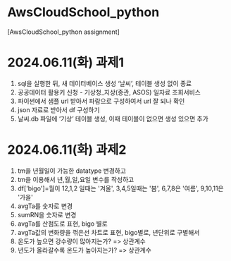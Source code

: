# AwsCloudSchool_python
[AwsCloudSchool_python assignment]

# 2024.06.11(화) 과제1
1. sql을 실행한 뒤, 새 데이터베이스 생성 ‘날씨’, 테이블 생성 없이 종료
2. 공공데이터 활용키 신청 - 기상청_지상(종관, ASOS) 일자료 조회서비스
3. 파이썬에서 샘플 url 받아서
    파람으로 구성하여서 url 잘 되나 확인
4. json 자료로 받아서 df 구성하기
5. 날씨.db 파일에
    ‘기상’ 테이블 생성,
    이때 테이블이 없으면 생성 있으면 추가

# 2024.06.11(화) 과제2
1. tm을 년월일이 가능한 datatype 변경하고
2. tm을 이용해서 년,월,일,요일 변수를 작성하고
3. df['bigo']=월이 12,1,2 일때는 '겨울', 3,4,5일때는 '봄', 6,7,8은 '여름', 9,10,11은 '가을'
4. avgTa를 숫자로 변경
5. sumRN을 숫자로 변경
6. avgTa를 산점도로 표현, bigo 별로
7. avgTa값의 변화량을 꺾은선 차트로 표현, bigo별로, 년단위로 구별해서
8. 온도가 높으면 강수량이 많아지는가? => 상관계수
9. 년도가 올라갈수록 온도가 높아지는가? => 상관계수
